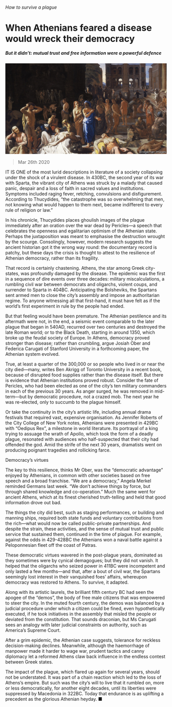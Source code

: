 ###### How to survive a plague

# When Athenians feared a disease would wreck their democracy 

##### But it didn’t: mutual trust and free information were a powerful defence 

![image](images/20200328_BKP002.jpg) 

> Mar 26th 2020 

IT IS ONE of the most lurid descriptions in literature of a society collapsing under the shock of a virulent disease. In 430BC, the second year of its war with Sparta, the vibrant city of Athens was struck by a malady that caused panic, despair and a loss of faith in sacred values and institutions. Symptoms included raging fever, retching, convulsions and disfigurement. According to Thucydides, “the catastrophe was so overwhelming that men, not knowing what would happen to them next, became indifferent to every rule of religion or law.”

In his chronicle, Thucydides places ghoulish images of the plague immediately after an oration over the war dead by Pericles—a speech that celebrates the openness and egalitarian optimism of the Athenian state. Perhaps the juxtaposition was meant to emphasise the destruction wrought by the scourge. Consolingly, however, modern research suggests the ancient historian got it the wrong way round: the documentary record is patchy, but these days the crisis is thought to attest to the resilience of Athenian democracy, rather than its fragility.


That record is certainly chastening. Athens, the star among Greek city-states, was profoundly damaged by the disease. The epidemic was the first in a sequence of dire events over three decades: military miscalculations, a rumbling civil war between democrats and oligarchs, violent coups, and surrender to Sparta in 404BC. Anticipating the Bolsheviks, the Spartans sent armed men to close the city’s assembly and impose an authoritarian regime. To anyone witnessing all that first-hand, it must have felt as if the world’s first experiment in rule by the people had ended.

But that feeling would have been premature. The Athenian pestilence and its aftermath were not, in the end, a seismic event comparable to the later plague that began in 540AD, recurred over two centuries and destroyed the late Roman world; or to the Black Death, starting in around 1350, which broke up the feudal society of Europe. In Athens, democracy proved stronger than disease; rather than crumbling, argue Josiah Ober and Federica Carugati of Stanford University in a forthcoming paper, the Athenian system evolved.

True, at least a quarter of the 300,000 or so people who lived in or near the city died—many, writes Ben Akrigg of Toronto University in a recent book, because of disrupted food supplies rather than the disease itself. But there is evidence that Athenian institutions proved robust. Consider the fate of Pericles, who had been elected as one of the city’s ten military commanders in each of the previous 30 years. As anger surged, he was removed in mid-term—but by democratic procedure, not a crazed mob. The next year he was re-elected, only to succumb to the plague himself.

Or take the continuity in the city’s artistic life, including annual drama festivals that required vast, expensive organisation. As Jennifer Roberts of the City College of New York notes, Athenians were presented in 429BC with “Oedipus Rex”, a milestone in world literature. Its portrayal of a king trying to assuage the wrath of Apollo, which took the form of a deadly plague, resonated with audiences who half-suspected that their city had offended the god. Amid the strife of the next 30 years, dramatists went on producing poignant tragedies and rollicking farce.

Democracy’s virtues

The key to this resilience, thinks Mr Ober, was the “democratic advantage” enjoyed by Athenians, in common with other societies based on free speech and a broad franchise. “We are a democracy,” Angela Merkel reminded Germans last week. “We don’t achieve things by force, but through shared knowledge and co-operation.” Much the same went for ancient Athens, which at its finest cherished truth-telling and held that good information drove out bad.

The things the city did best, such as staging performances, or building and manning ships, required both state funds and voluntary contributions from the rich—what would now be called public-private partnerships. And despite the strain, these activities, and the sense of mutual trust and public service that sustained them, continued in the time of plague. For example, against the odds in 429-428BC the Athenians won a naval battle against a Peloponnesian fleet off the coast of Patras.

These democratic virtues wavered in the post-plague years, dominated as they sometimes were by cynical demagogues; but they did not vanish. It helped that the oligarchs who seized power in 411BC were incompetent and only lasted a few months—and that, after a bout of civil war, the Spartans seemingly lost interest in their vanquished foes’ affairs, whereupon democracy was restored to Athens. To survive, it adapted.

Along with its artistic laurels, the brilliant fifth century BC had seen the apogee of the “demos”, the body of free male citizens that was empowered to steer the city. In the muted fourth century, the demos was balanced by a judicial procedure under which a citizen could be fined, even hypothetically executed, if he took initiatives in the assembly that misled the people or deviated from the constitution. That sounds draconian, but Ms Carugati sees an analogy with later judicial constraints on authority, such as America’s Supreme Court.

After a grim epidemic, the Athenian case suggests, tolerance for reckless decision-making declines. Meanwhile, although the haemorrhage of manpower made it harder to wage war, prudent tactics and canny diplomacy let a reformed Athens claw back influence in the endless contest between Greek states.

The impact of the plague, which flared up again for several years, should not be understated. It was part of a chain reaction which led to the loss of Athens’s empire. But such was the city’s will to live that it rumbled on, more or less democratically, for another eight decades, until its liberties were suppressed by Macedonia in 322BC. Today that endurance is as uplifting a precedent as the glorious Athenian heyday. ■

